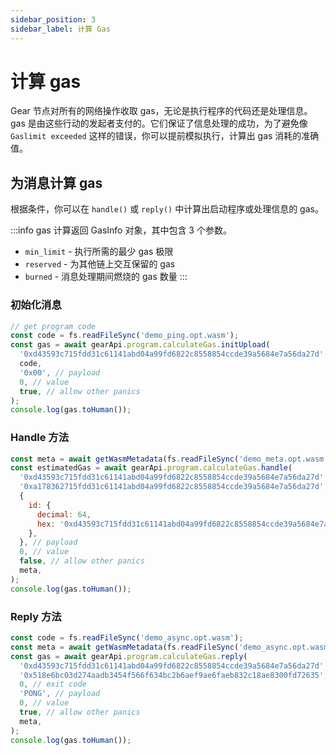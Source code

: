 ```yaml
---
sidebar_position: 3
sidebar_label: 计算 Gas
---
```


# 计算 gas

Gear 节点对所有的网络操作收取 gas，无论是执行程序的代码还是处理信息。gas 是由这些行动的发起者支付的。它们保证了信息处理的成功，为了避免像 `Gaslimit exceeded` 这样的错误，你可以提前模拟执行，计算出 gas 消耗的准确值。

## 为消息计算 gas

根据条件，你可以在 `handle()` 或 `reply()` 中计算出启动程序或处理信息的 gas。

:::info
gas 计算返回 GasInfo 对象，其中包含 3 个参数。

- `min_limit` - 执行所需的最少 gas 极限
- `reserved` - 为其他链上交互保留的 gas
- `burned` - 消息处理期间燃烧的 gas 数量
:::

### 初始化消息

```javascript
// get program code
const code = fs.readFileSync('demo_ping.opt.wasm');
const gas = await gearApi.program.calculateGas.initUpload(
  '0xd43593c715fdd31c61141abd04a99fd6822c8558854ccde39a5684e7a56da27d', // source id
  code,
  '0x00', // payload
  0, // value
  true, // allow other panics
);
console.log(gas.toHuman());
```

### Handle 方法

```javascript
const meta = await getWasmMetadata(fs.readFileSync('demo_meta.opt.wasm'));
const estimatedGas = await gearApi.program.calculateGas.handle(
  '0xd43593c715fdd31c61141abd04a99fd6822c8558854ccde39a5684e7a56da27d', // source id
  '0xa178362715fdd31c61141abd04a99fd6822c8558854ccde39a5684e7a56da27d', // program id
  {
    id: {
      decimal: 64,
      hex: '0xd43593c715fdd31c61141abd04a99fd6822c8558854ccde39a5684e7a56da27d',
    },
  }, // payload
  0, // value
  false, // allow other panics
  meta,
);
console.log(gas.toHuman());
```

### Reply 方法

```javascript
const code = fs.readFileSync('demo_async.opt.wasm');
const meta = await getWasmMetadata(fs.readFileSync('demo_async.opt.wasm'));
const gas = await gearApi.program.calculateGas.reply(
  '0xd43593c715fdd31c61141abd04a99fd6822c8558854ccde39a5684e7a56da27d', // source id
  '0x518e6bc03d274aadb3454f566f634bc2b6aef9ae6faeb832c18ae8300fd72635', // message id
  0, // exit code
  'PONG', // payload
  0, // value
  true, // allow other panics
  meta,
);
console.log(gas.toHuman());
```
